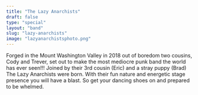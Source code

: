 ```yaml
---
title: "The Lazy Anarchists"
draft: false
type: "special"
layout: "band"
slug: "lazy-anarchists"
image: "lazyanarchistsphoto.png"
---
```


Forged in the Mount Washington Valley in 2018 out of boredom two cousins, Cody and Trever, set out to make the most mediocre punk band the world has ever seen!!! Joined by their 3rd cousin (Eric) and a stray puppy (Brad) The Lazy Anarchists were born. With their fun nature and energetic stage presence you will have a blast. So get your dancing shoes on and prepared to be whelmed.